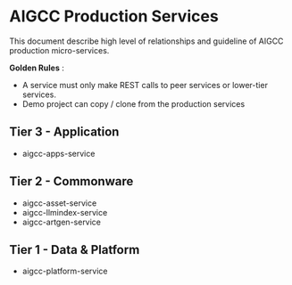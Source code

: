 # AIGCC Production Services

This document describe high level of relationships and guideline of AIGCC production micro-services.

**Golden Rules** :
- A service must only make REST calls to peer services or lower-tier services.
- Demo project can copy / clone from the production services


## Tier 3 - Application
- aigcc-apps-service

## Tier 2 - Commonware
- aigcc-asset-service
- aigcc-llmindex-service
- aigcc-artgen-service

## Tier 1 - Data & Platform
- aigcc-platform-service
